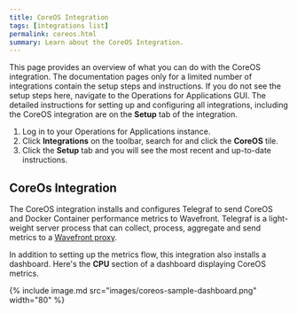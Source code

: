 ```yaml
---
title: CoreOS Integration
tags: [integrations list]
permalink: coreos.html
summary: Learn about the CoreOS Integration.
---
```


This page provides an overview of what you can do with the CoreOS integration. The documentation pages only for a limited number of integrations contain the setup steps and instructions. If you do not see the setup steps here, navigate to the Operations for Applications GUI. The detailed instructions for setting up and configuring all integrations, including the CoreOS integration are on the **Setup** tab of the integration.

1. Log in to your Operations for Applications instance. 
2. Click **Integrations** on the toolbar, search for and click the **CoreOS** tile. 
3. Click the **Setup** tab and you will see the most recent and up-to-date instructions.

## CoreOs Integration

The CoreOS integration installs and configures Telegraf to send CoreOS and Docker Container performance metrics to Wavefront. Telegraf is a light-weight server process that can collect, process, aggregate and send metrics to a [Wavefront proxy](https://docs.wavefront.com/proxies.html).

In addition to setting up the metrics flow, this integration also installs a dashboard. Here's the **CPU** section of a dashboard displaying CoreOS metrics.

{% include image.md src="images/coreos-sample-dashboard.png" width="80" %}




